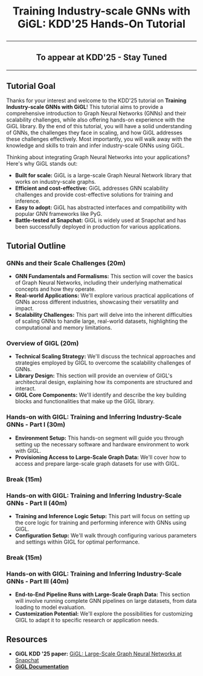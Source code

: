 # <p align="center"> Training Industry-scale GNNs with GiGL: KDD'25 Hands-On Tutorial </p>

---
## <p align="center">**To appear at KDD'25 - Stay Tuned**</p>

---

## Tutorial Goal
Thanks for your interest and welcome to the KDD'25 tutorial on **Training Industry-scale GNNs with GiGL**!
This tutorial aims to provide a comprehensive introduction to Graph Neural Networks (GNNs) and their scalability challenges,
while also offering hands-on experience with the GiGL library.
By the end of this tutorial, you will have a solid understanding of GNNs,
the challenges they face in scaling, and how GiGL addresses these challenges effectively.
Most importantly, you will walk away with the knowledge and skills to train and infer industry-scale GNNs using GiGL.

Thinking about integrating Graph Neural Networks into your applications? Here's why GiGL stands out:
* **Built for scale:** GiGL is a large-scale Graph Neural Network library that works on industry-scale graphs.
* **Efficient and cost-effective:** GiGL addresses GNN scalability challenges and provide cost-effective solutions for training and inference.
* **Easy to adopt:** GiGL has abstracted interfaces and compatibility with popular GNN frameworks like PyG.
* **Battle-tested at Snapchat:** GiGL is widely used at Snapchat and has been successfully deployed in production for various applications.


## Tutorial Outline
### GNNs and their Scale Challenges (20m)
* **GNN Fundamentals and Formalisms:** This section will cover the basics of Graph Neural Networks, including their underlying mathematical concepts and how they operate.
* **Real-world Applications:** We'll explore various practical applications of GNNs across different industries, showcasing their versatility and impact.
* **Scalability Challenges:** This part will delve into the inherent difficulties of scaling GNNs to handle large, real-world datasets, highlighting the computational and memory limitations.

### Overview of GIGL (20m)
* **Technical Scaling Strategy:** We'll discuss the technical approaches and strategies employed by GIGL to overcome the scalability challenges of GNNs.
* **Library Design:** This section will provide an overview of GIGL's architectural design, explaining how its components are structured and interact.
* **GIGL Core Components:** We'll identify and describe the key building blocks and functionalities that make up the GIGL library.

### **Hands-on with GIGL**: Training and Inferring Industry-Scale GNNs - Part I (30m)
* **Environment Setup:** This hands-on segment will guide you through setting up the necessary software and hardware environment to work with GIGL.
* **Provisioning Access to Large-Scale Graph Data:** We'll cover how to access and prepare large-scale graph datasets for use with GIGL.

### **Break** (15m)

### **Hands-on with GIGL**: Training and Inferring Industry-Scale GNNs - Part II (40m)
* **Training and Inference Logic Setup:** This part will focus on setting up the core logic for training and performing inference with GNNs using GIGL.
* **Configuration Setup:** We'll walk through configuring various parameters and settings within GIGL for optimal performance.

### **Break** (15m)

### **Hands-on with GIGL**: Training and Inferring Industry-Scale GNNs - Part III (40m)
* **End-to-End Pipeline Runs with Large-Scale Graph Data:** This section will involve running complete GNN pipelines on large datasets, from data loading to model evaluation.
* **Customization Potential:** We'll explore the possibilities for customizing GIGL to adapt it to specific research or application needs.


## Resources
* **GiGL KDD '25 paper:** [GiGL: Large-Scale Graph Neural Networks at Snapchat](https://arxiv.org/abs/2502.15054)
* **[GiGL Documentation](../../../docs/user_guide/index.rst)**
